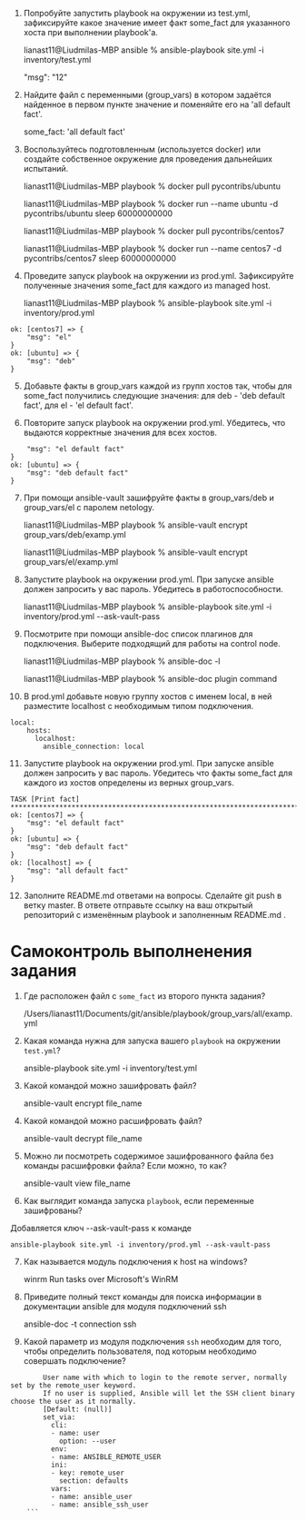 1. Попробуйте запустить playbook на окружении из test.yml, зафиксируйте какое значение имеет факт some_fact для указанного хоста при выполнении playbook'a.


    lianast11@Liudmilas-MBP ansible % ansible-playbook site.yml -i inventory/test.yml

    "msg": "12"

2. Найдите файл с переменными (group_vars) в котором задаётся найденное в первом пункте значение и поменяйте его на 'all default fact'.

    some_fact: 'all default fact'

3. Воспользуйтесь подготовленным (используется docker) или создайте собственное окружение для проведения дальнейших испытаний.
   
    lianast11@Liudmilas-MBP playbook % docker pull pycontribs/ubuntu 

    lianast11@Liudmilas-MBP playbook % docker run --name ubuntu -d pycontribs/ubuntu sleep 60000000000

    lianast11@Liudmilas-MBP playbook % docker pull pycontribs/centos7

    lianast11@Liudmilas-MBP playbook % docker run --name centos7 -d pycontribs/centos7 sleep 60000000000

4. Проведите запуск playbook на окружении из prod.yml. Зафиксируйте полученные значения some_fact для каждого из managed host.
   
    lianast11@Liudmilas-MBP playbook % ansible-playbook site.yml -i inventory/prod.yml

```TASK [Print fact] ***************************************************************************************************************************************************
ok: [centos7] => {
    "msg": "el"
}
ok: [ubuntu] => {
    "msg": "deb"
}
```

5. Добавьте факты в group_vars каждой из групп хостов так, чтобы для some_fact получились следующие значения: для deb - 'deb default fact', для el - 'el default fact'.

6. Повторите запуск playbook на окружении prod.yml. Убедитесь, что выдаются корректные значения для всех хостов.
   
```ok: [centos7] => {
    "msg": "el default fact"
}
ok: [ubuntu] => {
    "msg": "deb default fact"
}
```

7. При помощи ansible-vault зашифруйте факты в group_vars/deb и group_vars/el с паролем netology.
   
    lianast11@Liudmilas-MBP playbook % ansible-vault encrypt group_vars/deb/examp.yml

    lianast11@Liudmilas-MBP playbook % ansible-vault encrypt group_vars/el/examp.yml

8. Запустите playbook на окружении prod.yml. При запуске ansible должен запросить у вас пароль. Убедитесь в работоспособности.
   
    lianast11@Liudmilas-MBP playbook % ansible-playbook site.yml -i inventory/prod.yml --ask-vault-pass 

9.  Посмотрите при помощи ansible-doc список плагинов для подключения. Выберите подходящий для работы на control node.

    lianast11@Liudmilas-MBP playbook % ansible-doc -l  

    lianast11@Liudmilas-MBP playbook % ansible-doc plugin command 

10. В prod.yml добавьте новую группу хостов с именем local, в ней разместите localhost с необходимым типом подключения.

```    
local:
    hosts:
      localhost:
        ansible_connection: local
```

11. Запустите playbook на окружении prod.yml. При запуске ansible должен запросить у вас пароль. Убедитесь что факты some_fact для каждого из хостов определены из верных group_vars.

```    
TASK [Print fact] ***************************************************************************************************************************************************
ok: [centos7] => {
    "msg": "el default fact"
}
ok: [ubuntu] => {
    "msg": "deb default fact"
}
ok: [localhost] => {
    "msg": "all default fact"
}
```

12. Заполните README.md ответами на вопросы. Сделайте git push в ветку master. В ответе отправьте ссылку на ваш открытый репозиторий с изменённым playbook и заполненным README.md .
    
# Самоконтроль выполненения задания

1. Где расположен файл с `some_fact` из второго пункта задания?
   
    /Users/lianast11/Documents/git/ansible/playbook/group_vars/all/examp.yml

2. Какая команда нужна для запуска вашего `playbook` на окружении `test.yml`?
   
    ansible-playbook site.yml -i inventory/test.yml

3. Какой командой можно зашифровать файл?
   
    ansible-vault encrypt file_name

4. Какой командой можно расшифровать файл?
   
    ansible-vault decrypt file_name

5. Можно ли посмотреть содержимое зашифрованного файла без команды расшифровки файла? Если можно, то как?
   
    ansible-vault view file_name

6. Как выглядит команда запуска `playbook`, если переменные зашифрованы?
   
Добавляется ключ --ask-vault-pass к команде 

    ansible-playbook site.yml -i inventory/prod.yml --ask-vault-pass

7. Как называется модуль подключения к host на windows?
   
    winrm   Run tasks over Microsoft's WinRM

8. Приведите полный текст команды для поиска информации в документации ansible для модуля подключений ssh
   
    ansible-doc -t connection ssh

9.  Какой параметр из модуля подключения `ssh` необходим для того, чтобы определить пользователя, под которым необходимо совершать подключение?


```remote_user
        User name with which to login to the remote server, normally set by the remote_user keyword.
        If no user is supplied, Ansible will let the SSH client binary choose the user as it normally.
        [Default: (null)]
        set_via:
          cli:
          - name: user
            option: --user
          env:
          - name: ANSIBLE_REMOTE_USER
          ini:
          - key: remote_user
            section: defaults
          vars:
          - name: ansible_user
          - name: ansible_ssh_user
    ```
